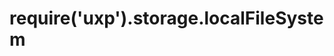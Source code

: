 
<a name="module-storage--localfilesystem" id="module-storage--localfilesystem"></a>

# require('uxp').storage.localFileSystem

  